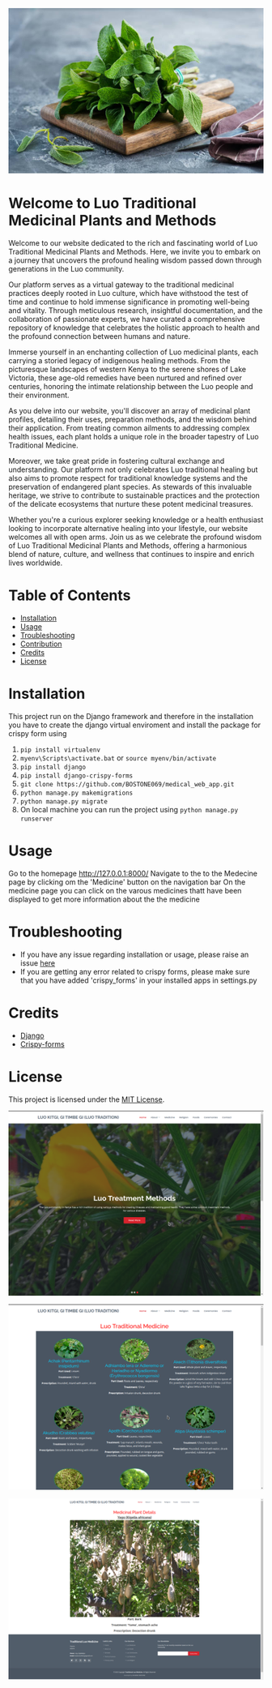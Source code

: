 <p align="center">
    <img src="luomedicine_app/static/assets/img/med.jpg">
</p>

# Welcome to Luo Traditional Medicinal Plants and Methods
Welcome to our website dedicated to the rich and fascinating world of Luo Traditional Medicinal Plants and Methods. Here, we invite you to embark on a journey that uncovers the profound healing wisdom passed down through generations in the Luo community.

Our platform serves as a virtual gateway to the traditional medicinal practices deeply rooted in Luo culture, which have withstood the test of time and continue to hold immense significance in promoting well-being and vitality. Through meticulous research, insightful documentation, and the collaboration of passionate experts, we have curated a comprehensive repository of knowledge that celebrates the holistic approach to health and the profound connection between humans and nature.

Immerse yourself in an enchanting collection of Luo medicinal plants, each carrying a storied legacy of indigenous healing methods. From the picturesque landscapes of western Kenya to the serene shores of Lake Victoria, these age-old remedies have been nurtured and refined over centuries, honoring the intimate relationship between the Luo people and their environment.

As you delve into our website, you'll discover an array of medicinal plant profiles, detailing their uses, preparation methods, and the wisdom behind their application. From treating common ailments to addressing complex health issues, each plant holds a unique role in the broader tapestry of Luo Traditional Medicine.

Moreover, we take great pride in fostering cultural exchange and understanding. Our platform not only celebrates Luo traditional healing but also aims to promote respect for traditional knowledge systems and the preservation of endangered plant species. As stewards of this invaluable heritage, we strive to contribute to sustainable practices and the protection of the delicate ecosystems that nurture these potent medicinal treasures.

Whether you're a curious explorer seeking knowledge or a health enthusiast looking to incorporate alternative healing into your lifestyle, our website welcomes all with open arms. Join us as we celebrate the profound wisdom of Luo Traditional Medicinal Plants and Methods, offering a harmonious blend of nature, culture, and wellness that continues to inspire and enrich lives worldwide.

# Table of Contents
- [Installation](#Installation)
- [Usage](#Usage)
- [Troubleshooting](#Troubleshooting)
- [Contribution](#Contribution)
- [Credits](#Credits)
- [License](#License)

# Installation
This project run on the Django framework and 
therefore in the installation you have to create
the django virtual enviroment and install the package for 
crispy form using 
1. `pip install virtualenv`
2. `myenv\Scripts\activate.bat` or `source myenv/bin/activate`
3. `pip install django`
4. `pip install django-crispy-forms`
5. `git clone https://github.com/BOSTONE069/medical_web_app.git`
6. `python manage.py makemigrations `
7. `python manage.py migrate`
8. On local machine you can run the project using `python manage.py runserver`

# Usage
Go to the homepage http://127.0.0.1:8000/
Navigate to the to the Medecine page by clicking om the 'Medicine' button on the navigation bar
On the medicine page you can click on the varous medicines thatt have been displayed to get more information about the the medicine

# Troubleshooting
- If you have any issue regarding installation or usage, please raise an issue [here](#https://github.com/BOSTONE069/jounal_web_application)
- If you are getting any error related to crispy forms, please make sure that you have added 'crispy_forms' in your installed apps in settings.py


# Credits
- [Django](#https://www.djangoproject.com/)
- [Crispy-forms](#https://pypi.org/project/django-crispy-forms/)

# License
This project is licensed under the [MIT License](#https://www.mit.edu/~amini/LICENSE.md).


<p style="align:center">
    <img src="homepage.png">
</p>

<p style="align:center">
    <img src="medicinepage.png">
</p>

<p style="align:center">
    <img src="plantdetails.png">
</p>